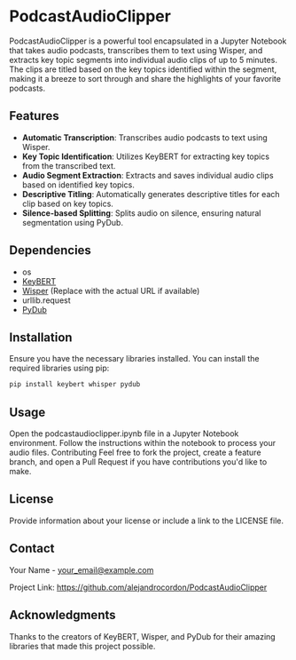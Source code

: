 # PodcastAudioClipper

PodcastAudioClipper is a powerful tool encapsulated in a Jupyter Notebook that takes audio podcasts, transcribes them to text using Wisper, and extracts key topic segments into individual audio clips of up to 5 minutes. The clips are titled based on the key topics identified within the segment, making it a breeze to sort through and share the highlights of your favorite podcasts.

## Features

- **Automatic Transcription**: Transcribes audio podcasts to text using Wisper.
- **Key Topic Identification**: Utilizes KeyBERT for extracting key topics from the transcribed text.
- **Audio Segment Extraction**: Extracts and saves individual audio clips based on identified key topics.
- **Descriptive Titling**: Automatically generates descriptive titles for each clip based on key topics.
- **Silence-based Splitting**: Splits audio on silence, ensuring natural segmentation using PyDub.

## Dependencies

- os
- [KeyBERT](https://github.com/MaartenGr/KeyBERT)
- [Wisper](https://www.example.com) (Replace with the actual URL if available)
- urllib.request
- [PyDub](https://pydub.com/)

## Installation

Ensure you have the necessary libraries installed. You can install the required libraries using pip:

```bash
pip install keybert whisper pydub
```


## Usage
Open the podcastaudioclipper.ipynb file in a Jupyter Notebook environment.
Follow the instructions within the notebook to process your audio files.
Contributing
Feel free to fork the project, create a feature branch, and open a Pull Request if you have contributions you'd like to make.

## License
Provide information about your license or include a link to the LICENSE file.

## Contact
Your Name - your_email@example.com

Project Link: https://github.com/alejandrocordon/PodcastAudioClipper

## Acknowledgments
Thanks to the creators of KeyBERT, Wisper, and PyDub for their amazing libraries that made this project possible.
